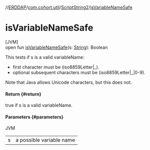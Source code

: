 //[ERDDAP](../../../index.md)/[com.cohort.util](../index.md)/[ScriptString2](index.md)/[isVariableNameSafe](is-variable-name-safe.md)

# isVariableNameSafe

[JVM]\
open fun [isVariableNameSafe](is-variable-name-safe.md)(s: [String](https://docs.oracle.com/en/java/javase/21/docs/api/java.base/java/lang/String.html)): Boolean

This tests if s is a valid variableName: 

- first character must be (iso8859Letter|_).
- optional subsequent characters must be (iso8859Letter|_|0-9).

 Note that Java allows Unicode characters, but this does not.

#### Return {#return}

true if s is a valid variableName.

#### Parameters {#parameters}

JVM

| | |
|---|---|
| s | a possible variable name |